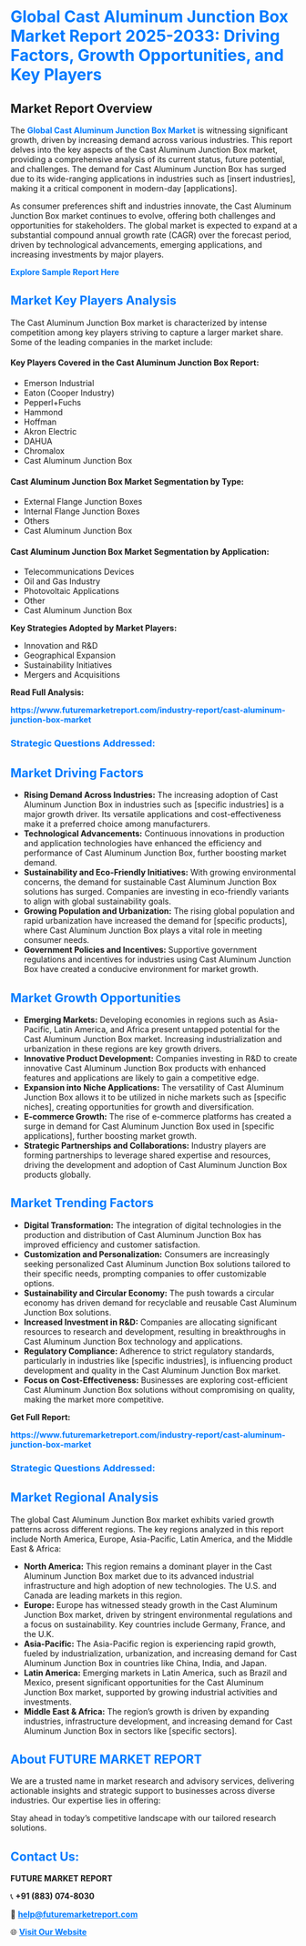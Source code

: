 <h1 style="color: #007BFF;">Global Cast Aluminum Junction Box Market Report 2025-2033: Driving Factors, Growth Opportunities, and Key Players</h1>

<section id="overview">
<h2>Market Report Overview</h2>
<p>The <a href="https://www.futuremarketreport.com/industry-report/cast-aluminum-junction-box-market" style="color: #007BFF; text-decoration: none;"><strong>Global Cast Aluminum Junction Box Market</strong></a> is witnessing significant growth, driven by increasing demand across various industries. This report delves into the key aspects of the Cast Aluminum Junction Box market, providing a comprehensive analysis of its current status, future potential, and challenges. The demand for Cast Aluminum Junction Box has surged due to its wide-ranging applications in industries such as [insert industries], making it a critical component in modern-day [applications].</p>
<p>As consumer preferences shift and industries innovate, the Cast Aluminum Junction Box market continues to evolve, offering both challenges and opportunities for stakeholders. The global market is expected to expand at a substantial compound annual growth rate (CAGR) over the forecast period, driven by technological advancements, emerging applications, and increasing investments by major players.</p>
</section>

<section id="overview">
<p><a href="https://www.futuremarketreport.com/request-sample/reportId=99857" style="color: #007BFF; text-decoration: none;"><strong>Explore Sample Report Here</strong></a></p>
</section>

<section id="key-players">
<h2 style="color: #007BFF;">Market Key Players Analysis</h2>
<p>The Cast Aluminum Junction Box market is characterized by intense competition among key players striving to capture a larger market share. Some of the leading companies in the market include:</p>
<h4>Key Players Covered in the Cast Aluminum Junction Box Report:</h4>
<ul><li>Emerson Industrial</li><li>Eaton (Cooper Industry)</li><li>Pepperl+Fuchs</li><li>Hammond</li><li>Hoffman</li><li>Akron Electric</li><li>DAHUA</li><li>Chromalox</li><li>Cast Aluminum Junction Box</li></ul>
<h4>Cast Aluminum Junction Box Market Segmentation by Type:</h4>
<ul><li>External Flange Junction Boxes</li><li>Internal Flange Junction Boxes</li><li>Others</li><li>Cast Aluminum Junction Box</li></ul>

<h4>Cast Aluminum Junction Box Market Segmentation by Application:</h4>
<ul><li>Telecommunications Devices</li><li>Oil and Gas Industry</li><li>Photovoltaic Applications</li><li>Other</li><li>Cast Aluminum Junction Box</li></ul>
<p><strong>Key Strategies Adopted by Market Players:</strong></p>
<ul>
<li>Innovation and R&D</li>
<li>Geographical Expansion</li>
<li>Sustainability Initiatives</li>
<li>Mergers and Acquisitions</li>
</ul>
</section>

<section>
<p><strong>Read Full Analysis: </strong></p><a href="https://www.futuremarketreport.com/industry-report/cast-aluminum-junction-box-market" style="color: #007BFF; text-decoration: none;"><strong>https://www.futuremarketreport.com/industry-report/cast-aluminum-junction-box-market</strong></a>
<h3 style="color: #007BFF;">Strategic Questions Addressed:</h3>
</section>

<section id="driving-factors">
<h2 style="color: #007BFF;">Market Driving Factors</h2>
<ul>
<li><strong>Rising Demand Across Industries:</strong> The increasing adoption of Cast Aluminum Junction Box in industries such as [specific industries] is a major growth driver. Its versatile applications and cost-effectiveness make it a preferred choice among manufacturers.</li>
<li><strong>Technological Advancements:</strong> Continuous innovations in production and application technologies have enhanced the efficiency and performance of Cast Aluminum Junction Box, further boosting market demand.</li>
<li><strong>Sustainability and Eco-Friendly Initiatives:</strong> With growing environmental concerns, the demand for sustainable Cast Aluminum Junction Box solutions has surged. Companies are investing in eco-friendly variants to align with global sustainability goals.</li>
<li><strong>Growing Population and Urbanization:</strong> The rising global population and rapid urbanization have increased the demand for [specific products], where Cast Aluminum Junction Box plays a vital role in meeting consumer needs.</li>
<li><strong>Government Policies and Incentives:</strong> Supportive government regulations and incentives for industries using Cast Aluminum Junction Box have created a conducive environment for market growth.</li>
</ul>
</section>

<section id="growth-opportunities">
<h2 style="color: #007BFF;">Market Growth Opportunities</h2>
<ul>
<li><strong>Emerging Markets:</strong> Developing economies in regions such as Asia-Pacific, Latin America, and Africa present untapped potential for the Cast Aluminum Junction Box market. Increasing industrialization and urbanization in these regions are key growth drivers.</li>
<li><strong>Innovative Product Development:</strong> Companies investing in R&D to create innovative Cast Aluminum Junction Box products with enhanced features and applications are likely to gain a competitive edge.</li>
<li><strong>Expansion into Niche Applications:</strong> The versatility of Cast Aluminum Junction Box allows it to be utilized in niche markets such as [specific niches], creating opportunities for growth and diversification.</li>
<li><strong>E-commerce Growth:</strong> The rise of e-commerce platforms has created a surge in demand for Cast Aluminum Junction Box used in [specific applications], further boosting market growth.</li>
<li><strong>Strategic Partnerships and Collaborations:</strong> Industry players are forming partnerships to leverage shared expertise and resources, driving the development and adoption of Cast Aluminum Junction Box products globally.</li>
</ul>
</section>

<section id="trending-factors">
<h2 style="color: #007BFF;">Market Trending Factors</h2>
<ul>
<li><strong>Digital Transformation:</strong> The integration of digital technologies in the production and distribution of Cast Aluminum Junction Box has improved efficiency and customer satisfaction.</li>
<li><strong>Customization and Personalization:</strong> Consumers are increasingly seeking personalized Cast Aluminum Junction Box solutions tailored to their specific needs, prompting companies to offer customizable options.</li>
<li><strong>Sustainability and Circular Economy:</strong> The push towards a circular economy has driven demand for recyclable and reusable Cast Aluminum Junction Box solutions.</li>
<li><strong>Increased Investment in R&D:</strong> Companies are allocating significant resources to research and development, resulting in breakthroughs in Cast Aluminum Junction Box technology and applications.</li>
<li><strong>Regulatory Compliance:</strong> Adherence to strict regulatory standards, particularly in industries like [specific industries], is influencing product development and quality in the Cast Aluminum Junction Box market.</li>
<li><strong>Focus on Cost-Effectiveness:</strong> Businesses are exploring cost-efficient Cast Aluminum Junction Box solutions without compromising on quality, making the market more competitive.</li>
</ul>
</section>

<section>
<p><strong>Get Full Report: </strong></p><a href="https://www.futuremarketreport.com/industry-report/cast-aluminum-junction-box-market" style="color: #007BFF; text-decoration: none;"><strong>https://www.futuremarketreport.com/industry-report/cast-aluminum-junction-box-market</strong></a>
<h3 style="color: #007BFF;">Strategic Questions Addressed:</h3>
</section>


<section id="regional-analysis">
<h2 style="color: #007BFF;">Market Regional Analysis</h2>
<p>The global Cast Aluminum Junction Box market exhibits varied growth patterns across different regions. The key regions analyzed in this report include North America, Europe, Asia-Pacific, Latin America, and the Middle East & Africa:</p>
<ul>
<li><strong>North America:</strong> This region remains a dominant player in the Cast Aluminum Junction Box market due to its advanced industrial infrastructure and high adoption of new technologies. The U.S. and Canada are leading markets in this region.</li>
<li><strong>Europe:</strong> Europe has witnessed steady growth in the Cast Aluminum Junction Box market, driven by stringent environmental regulations and a focus on sustainability. Key countries include Germany, France, and the U.K.</li>
<li><strong>Asia-Pacific:</strong> The Asia-Pacific region is experiencing rapid growth, fueled by industrialization, urbanization, and increasing demand for Cast Aluminum Junction Box in countries like China, India, and Japan.</li>
<li><strong>Latin America:</strong> Emerging markets in Latin America, such as Brazil and Mexico, present significant opportunities for the Cast Aluminum Junction Box market, supported by growing industrial activities and investments.</li>
<li><strong>Middle East & Africa:</strong> The region’s growth is driven by expanding industries, infrastructure development, and increasing demand for Cast Aluminum Junction Box in sectors like [specific sectors].</li>
</ul>
</section>

<footer>
<h2 style="color: #007BFF;">About FUTURE MARKET REPORT</h2>
<p>We are a trusted name in market research and advisory services, delivering actionable insights and strategic support to businesses across diverse industries. Our expertise lies in offering:</p>

<p>Stay ahead in today’s competitive landscape with our tailored research solutions.</p>

<h2 style="color: #007BFF;">Contact Us:</h2>
<p><strong>FUTURE MARKET REPORT</strong></p>
<p>📞 <strong>+91 (883) 074-8030</strong></p>
<p>📧 <strong><a href="mailto:help@futuremarketreport.com" style="color: #007BFF;">help@futuremarketreport.com</a></strong></p>
<p>🌐 <strong><a href="https://www.futuremarketreport.com/" style="color: #007BFF;">Visit Our Website</a></strong></p>
</footer>